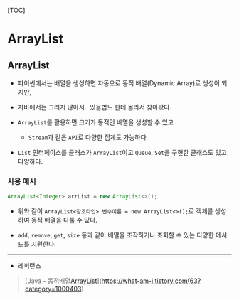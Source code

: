 [TOC]

# ArrayList

## ArrayList

- 파이썬에서는 배열을 생성하면 자동으로 동적 배열(Dynamic Array)로 생성이 되지만,

- 자바에서는 그러지 않아서.. 있을법도 한데 몰라서 찾아봤다.

- `ArrayList`를 활용하면 크기가 동적인 배열을 생성할 수 있고
  
  - `Stream`과 같은 `API`로 다양한 집계도 가능하다.

- `List` 인터페이스를 클래스가 `ArrayList`이고 `Queue`, `Set`을 구현한 클래스도 있고 다양하다.

### 사용 예시

```java
ArrayList<Integer> arrList = new ArrayList<>();
```

- 위와 같이 `ArrayList<참조타입> 변수이름 = new ArrayList<>();`로 객체를 생성하여 동적 배열을 다룰 수 있다.

- `add`, `remove`, `get`, `size` 등과 같이 배열을 조작하거나 조회할 수 있는 다양한 메서드를 지원한다.

---

- 레퍼런스

> [Java - 동적배열[ArrayList](8)](https://what-am-i.tistory.com/63?category=1000403)
